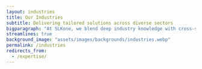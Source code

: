 ```yaml
---
layout: industries
title: Our Industries
subtitle: Delivering tailored solutions across diverse sectors
bigparagraph: "At SLKone, we blend deep industry knowledge with cross-sector insights to uncover—and deliver—the most effective solutions to complex challenges. Our expertise spans various industries, ensuring that we provide customized strategies that meet the unique needs of each sector."
streamlines: true
background_image: "assets/images/backgrounds/industries.webp"
permalink: /industries
redirects_from:
  - /expertise/
---
```

